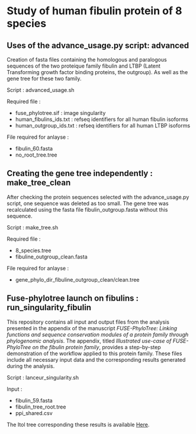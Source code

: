 # Study of human fibulin protein of 8 species 

## Uses of the advance_usage.py script: advanced 

Creation of fasta files containing the homologous and paralogous sequences of the two proteique family fibulin and LTBP (Latent Transforming growth factor binding proteins, the outgroup). As well as the gene tree for these two family. 

Script : advanced_usage.sh

Required file : 
- fuse_phylotree.sif : image singularity 
- human_fibulins_ids.txt : refseq identifiers for all human fibulin isoforms 
- human_outgroup_ids.txt : refseq identifiers for all human LTBP isoforms 

File required for anlayse : 
- fibulin_60.fasta 
- no_root_tree.tree 

## Creating the gene tree independently : make_tree_clean

After checking the protein sequences selected with the advance_usage.py script, one sequence was deleted as too small. The gene tree was recalculated using the fasta file fibulin_outgroup.fasta without this sequence. 

Script : make_tree.sh

Required file : 
- 8_species.tree
- fibuline_outgroup_clean.fasta

File required for anlayse : 
- gene_phylo_dir_fibuline_outgroup_clean/clean.tree


## Fuse-phylotree launch on fibulins : run_singularity_fibulin

This repository contains all input and output files from the analysis presented in the appendix of the manuscript *FUSE-PhyloTree: Linking functions and sequence conservation modules of a protein family through phylogenomic analysis*. The appendix, titled *Illustrated use-case of FUSE-PhyloTree on the fibulin protein family*, provides a step-by-step demonstration of the workflow applied to this protein family. These files include all necessary input data and the corresponding results generated during the analysis.

Script : lanceur_singularity.sh 

Input : 
- fibulin_59.fasta
- fibulin_tree_root.tree
- ppi_shared.csv 

The Itol tree corresponding these results is available [Here](https://itol.embl.de/tree/13125423118169031752734489).
